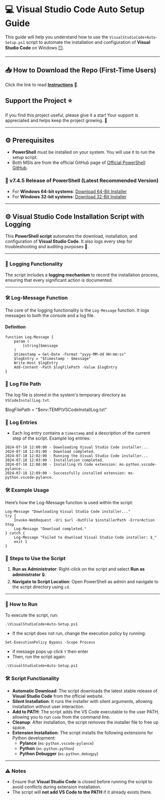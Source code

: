# 💻 Visual Studio Code Auto Setup Guide

This guide will help you understand how to use the `VisualStudioCode+Auto-Setup.ps1` script to automate the installation and configuration of **Visual Studio Code** on Windows 🪟.

---

## 📥 How to Download the Repo (First-Time Users)

Click the link to read [**Instructions**](https://www.gitprojects.fnbubbles420.org/how-to-download-repos) 📄.

## Support the Project ⭐

If you find this project useful, please give it a star! Your support is appreciated and helps keep the project growing. 🌟


---

## ⚙️ Prerequisites

- **PowerShell** must be installed on your system. You will use it to run the setup script.
- Both MSIs are from the official GitHub page of [Official PowerShell GitHub](https://github.com/PowerShell).

### 🔧 v7.4.5 Release of PowerShell (Latest Recommended Version)

- For **Windows 64-bit systems**: [Download 64-Bit Installer](https://github.com/PowerShell/PowerShell/releases/download/v7.4.5/PowerShell-7.4.5-win-x64.msi)
- For **Windows 32-bit systems**: [Download 32-Bit Installer](https://github.com/PowerShell/PowerShell/releases/download/v7.4.5/PowerShell-7.4.5-win-x86.msi)

---

## ⚙️ Visual Studio Code Installation Script with Logging

This **PowerShell script** automates the download, installation, and configuration of **Visual Studio Code**. It also logs every step for troubleshooting and auditing purposes 📑.

---

### 📝 Logging Functionality

The script includes a **logging mechanism** to record the installation process, ensuring that every significant action is documented.

---

### 🛠️ Log-Message Function

The core of the logging functionality is the `Log-Message` function. It logs messages to both the console and a log file.

#### Definition

```
function Log-Message {
    param (
        [string]$message
    )
    $timestamp = Get-Date -Format "yyyy-MM-dd HH:mm:ss"
    $logEntry = "$timestamp - $message"
    Write-Host $logEntry
    Add-Content -Path $logFilePath -Value $logEntry
}
```

### 📝 Log File Path

The log file is stored in the system's temporary directory as `VSCodeInstallLog.txt`.


$logFilePath = "$env:TEMP\VSCodeInstallLog.txt"

### 📝 Log Entries
- Each log entry contains a `timestamp` and a description of the current step of the script. Example log entries:

```
2024-07-18 12:00:00 - Downloading Visual Studio Code installer...
2024-07-18 12:01:00 - Download completed.
2024-07-18 12:02:00 - Running the Visual Studio Code installer...
2024-07-18 12:03:00 - Installation completed.
2024-07-18 12:08:00 - Installing VS Code extension: ms-python.vscode-pylance...
2024-07-18 12:09:00 - Successfully installed extension: ms-python.vscode-pylance.
```

### 🛠️ Example Usage
Here’s how the Log-Message function is used within the script:

```
Log-Message "Downloading Visual Studio Code installer..."
try {
    Invoke-WebRequest -Uri $url -OutFile $installerPath -ErrorAction Stop
    Log-Message "Download completed."
} catch {
    Log-Message "Failed to download Visual Studio Code installer: $_"
    exit 1
}
```

### 🚀 Steps to Use the Script

1. **Run as Administrator**: Right-click on the script and select **Run as administrator** 🔒.
2. **Navigate to Script Location**: Open PowerShell as admin and navigate to the script directory using `cd`.

---

### 🏃 How to Run

To execute the script, run:

```
.\VisualStudioCode+Auto-Setup.ps1
```

- If the script does not run, change the execution policy by running:

```
Set-ExecutionPolicy Bypass -Scope Process
```
- if message pops up click `Y` then enter
- Then, run the script again:

```
.\VisualStudioCode+Auto-Setup.ps1
```

### 🛠️ Script Functionality

- **Automatic Download**: The script downloads the latest stable release of **Visual Studio Code** from the official website.
- **Silent Installation**: It runs the installer with silent arguments, allowing installation without user interaction.
- **Add to PATH**: The script adds the VS Code executable to the user PATH, allowing you to run `code` from the command line.
- **Cleanup**: After installation, the script removes the installer file to free up space.
- **Extension Installation**: The script installs the following extensions for Python development:
  - **Pylance** (`ms-python.vscode-pylance`)
  - **Python** (`ms-python.python`)
  - **Python Debugger** (`ms-python.debugpy`)

---

### ⚠️ Notes

- Ensure that **Visual Studio Code** is closed before running the script to avoid conflicts during extension installation.
- The script will **not add VS Code to the PATH** if it already exists there.
